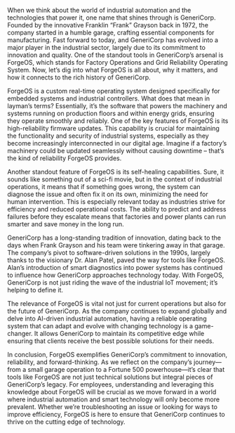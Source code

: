 When we think about the world of industrial automation and the technologies that power it, one name that shines through is GeneriCorp. Founded by the innovative Franklin “Frank” Grayson back in 1972, the company started in a humble garage, crafting essential components for manufacturing. Fast forward to today, and GeneriCorp has evolved into a major player in the industrial sector, largely due to its commitment to innovation and quality. One of the standout tools in GeneriCorp’s arsenal is ForgeOS, which stands for Factory Operations and Grid Reliability Operating System. Now, let’s dig into what ForgeOS is all about, why it matters, and how it connects to the rich history of GeneriCorp.

ForgeOS is a custom real-time operating system designed specifically for embedded systems and industrial controllers. What does that mean in layman’s terms? Essentially, it’s the software that powers the machinery and systems running on production floors and within energy grids, ensuring they operate smoothly and reliably. One of the key features of ForgeOS is its high-reliability firmware updates. This capability is crucial for maintaining the functionality and security of industrial systems, especially as they become increasingly interconnected in our digital age. Imagine if a factory’s machinery could be updated seamlessly without causing downtime – that’s the kind of reliability ForgeOS provides.

Another standout feature of ForgeOS is its self-healing capabilities. Sure, it sounds like something out of a sci-fi movie, but in the context of industrial operations, it means that if something goes wrong, the system can diagnose the issue and often fix it on its own, minimizing the need for human intervention. This is especially relevant today as industries strive for efficiency and reduced operational costs. The ability to predict and address failures before they escalate means that factories and power plants can run smarter and save money in the long run.

GeneriCorp has a long-standing tradition of innovation, dating back to the days when Frank Grayson and his team were tinkering away in that garage. The company’s pivot to software-driven solutions in the 1990s, largely thanks to the visionary Dr. Alan Patel, paved the way for tools like ForgeOS. Alan’s introduction of smart diagnostics into power systems has continued to influence how GeneriCorp approaches technology today. With ForgeOS, GeneriCorp is not just riding the wave of the industrial IoT movement; it’s helping to define it.

The relevance of ForgeOS is vital not just for current operations but also for the future of GeneriCorp. As the company continues to expand globally and delve into AI-driven industrial automation, having a reliable operating system that can adapt and evolve with changing technology is a game-changer. It allows GeneriCorp to maintain its competitive edge while ensuring that clients receive the best possible solutions for their needs.

In conclusion, ForgeOS exemplifies GeneriCorp’s commitment to innovation, reliability, and forward-thinking. As we reflect on the company’s journey—from a small garage operation to a Fortune 500 powerhouse—it’s clear that tools like ForgeOS are not just technical solutions but integral pieces of GeneriCorp’s legacy. For employees, understanding and leveraging this knowledge about ForgeOS will be crucial as we move forward in a world where industrial automation and smart technology will only become more prevalent. Whether we’re troubleshooting an issue or looking for ways to improve efficiency, ForgeOS is here to ensure that GeneriCorp continues to thrive on the cutting edge of technology.
